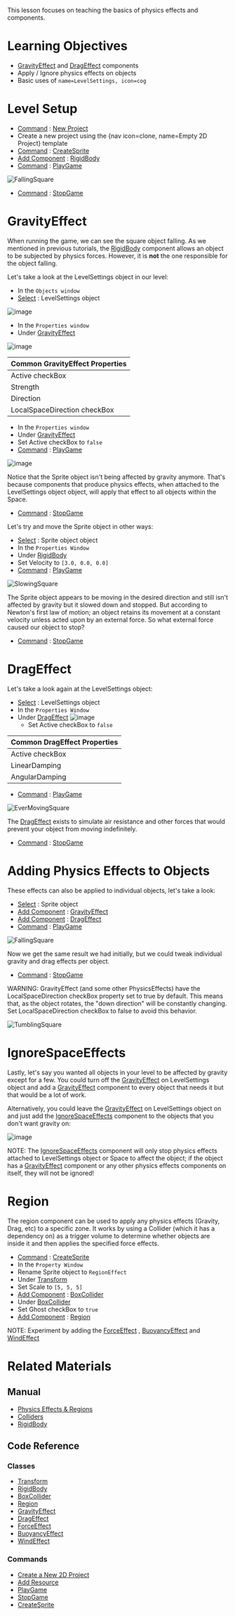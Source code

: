 This lesson focuses on teaching the basics of physics effects and components.

 # Learning Objectives

- [GravityEffect](https://github.com/ZilchEngine/ZilchDocs/blob/master/code_reference/class_reference/gravityeffect.md) and [DragEffect](https://github.com/ZilchEngine/ZilchDocs/blob/master/code_reference/class_reference/drageffect.md) components
- Apply / Ignore physics effects on objects
- Basic uses of `name=LevelSettings, icon=cog`

 # Level Setup
- [ Command](https://github.com/ZilchEngine/ZilchDocs/blob/master/zilch_editor_documentation/zilchmanual/editor/editorcommands/commands.md) : [ New Project](https://github.com/ZilchEngine/ZilchDocs/blob/master/code_reference/command_reference.md#newproject)
 - Create a new project using the {nav icon=clone, name=Empty 2D Project} template
- [ Command](https://github.com/ZilchEngine/ZilchDocs/blob/master/zilch_editor_documentation/zilchmanual/editor/editorcommands/commands.md) : [ CreateSprite](https://github.com/ZilchEngine/ZilchDocs/blob/master/code_reference/command_reference.md#createsprite)
 - [Add Component](https://github.com/ZilchEngine/ZilchDocs/blob/master/zilch_editor_documentation/zilchmanual/editor/addremovecomponent.md) : [RigidBody](https://github.com/ZilchEngine/ZilchDocs/blob/master/code_reference/class_reference/rigidbody.md)
- [ Command](https://github.com/ZilchEngine/ZilchDocs/blob/master/zilch_editor_documentation/zilchmanual/editor/editorcommands/commands.md) : [ PlayGame](https://github.com/ZilchEngine/ZilchDocs/blob/master/code_reference/command_reference.md#playgame)



![FallingSquare](https://raw.githubusercontent.com/ZilchEngine/ZilchFiles/master/doc_files/46396.gif)


- [ Command](https://github.com/ZilchEngine/ZilchDocs/blob/master/zilch_editor_documentation/zilchmanual/editor/editorcommands/commands.md) : [ StopGame](https://github.com/ZilchEngine/ZilchDocs/blob/master/code_reference/command_reference.md#stopgame)

 # GravityEffect

When running the game, we can see the square object falling. As we mentioned in previous tutorials, the [RigidBody](https://github.com/ZilchEngine/ZilchDocs/blob/master/code_reference/class_reference/rigidbody.md) component allows an object to be subjected by physics forces. However, it is **not** the one responsible for the object falling.

Let's take a look at the LevelSettings object in our level:

- In the `Objects window`
 - [Select](https://github.com/ZilchEngine/ZilchDocs/blob/master/zilch_editor_documentation/zilchmanual/editor/editorcommands/selectobject.md) : LevelSettings object



![image](https://raw.githubusercontent.com/ZilchEngine/ZilchFiles/master/doc_files/46967.png)


- In the `Properties window`
 - Under [GravityEffect](https://github.com/ZilchEngine/ZilchDocs/blob/master/code_reference/class_reference/gravityeffect.md)



![image](https://raw.githubusercontent.com/ZilchEngine/ZilchFiles/master/doc_files/46968.png)


| Common GravityEffect Properties |
|------------|
| Active checkBox    | Whether this component applies force or not |
| Strength    | The magnitude of the force applied |
| Direction   | The direction which force is applied (normalized) |
|LocalSpaceDirection checkBox | Whether the specified direction is local (true) or global (false) |

- In the `Properties window`
 - Under [GravityEffect](https://github.com/ZilchEngine/ZilchDocs/blob/master/code_reference/class_reference/gravityeffect.md)
  - Set Active checkBox to `false`
- [ Command](https://github.com/ZilchEngine/ZilchDocs/blob/master/zilch_editor_documentation/zilchmanual/editor/editorcommands/commands.md) : [ PlayGame](https://github.com/ZilchEngine/ZilchDocs/blob/master/code_reference/command_reference.md#playgame)



![image](https://raw.githubusercontent.com/ZilchEngine/ZilchFiles/master/doc_files/46414.png)


Notice that the Sprite object isn't being affected by gravity anymore. That's because components that produce physics effects, when attached to the LevelSettings object object, will apply that effect to all objects within the Space.

- [ Command](https://github.com/ZilchEngine/ZilchDocs/blob/master/zilch_editor_documentation/zilchmanual/editor/editorcommands/commands.md) : [ StopGame](https://github.com/ZilchEngine/ZilchDocs/blob/master/code_reference/command_reference.md#stopgame)

Let's try and move the Sprite object in other ways:

- [Select](https://github.com/ZilchEngine/ZilchDocs/blob/master/zilch_editor_documentation/zilchmanual/editor/editorcommands/selectobject.md) : Sprite object object
- In the `Properties Window`
 - Under [RigidBody](https://github.com/ZilchEngine/ZilchDocs/blob/master/code_reference/class_reference/rigidbody.md)
  - Set Velocity  to `[3.0, 0.0, 0.0]`
- [ Command](https://github.com/ZilchEngine/ZilchDocs/blob/master/zilch_editor_documentation/zilchmanual/editor/editorcommands/commands.md) : [ PlayGame](https://github.com/ZilchEngine/ZilchDocs/blob/master/code_reference/command_reference.md#playgame)



![SlowingSquare](https://raw.githubusercontent.com/ZilchEngine/ZilchFiles/master/doc_files/46429.gif)


The Sprite object appears to be moving in the desired direction and still isn't affected by gravity but it slowed down and stopped. But according to Newton's first law of motion; an object retains its movement at a constant velocity unless acted upon by an external force. So what external force caused our object to stop?

- [ Command](https://github.com/ZilchEngine/ZilchDocs/blob/master/zilch_editor_documentation/zilchmanual/editor/editorcommands/commands.md) : [ StopGame](https://github.com/ZilchEngine/ZilchDocs/blob/master/code_reference/command_reference.md#stopgame)

 # DragEffect 

Let's take a look again at the LevelSettings object:

- [Select](https://github.com/ZilchEngine/ZilchDocs/blob/master/zilch_editor_documentation/zilchmanual/editor/editorcommands/selectobject.md) : LevelSettings object
- In the `Properties Window`
 - Under [DragEffect](https://github.com/ZilchEngine/ZilchDocs/blob/master/code_reference/class_reference/drageffect.md)
   ![image](https://raw.githubusercontent.com/ZilchEngine/ZilchFiles/master/doc_files/46969.png)
   - Set Active checkBox to `false`

| Common DragEffect Properties |
|------------|
| Active checkBox  | Whether this component applies force or not |
| LinearDamping    | The amount of damping applied to the object's velocity |
| AngularDamping    | The amount of damping applied to the object's angular velocity |

- [ Command](https://github.com/ZilchEngine/ZilchDocs/blob/master/zilch_editor_documentation/zilchmanual/editor/editorcommands/commands.md) : [ PlayGame](https://github.com/ZilchEngine/ZilchDocs/blob/master/code_reference/command_reference.md#playgame)



![EverMovingSquare](https://raw.githubusercontent.com/ZilchEngine/ZilchFiles/master/doc_files/46484.gif)


The [DragEffect](https://github.com/ZilchEngine/ZilchDocs/blob/master/code_reference/class_reference/drageffect.md)  exists to simulate air resistance and other forces that would prevent your object from moving indefinitely.

- [ Command](https://github.com/ZilchEngine/ZilchDocs/blob/master/zilch_editor_documentation/zilchmanual/editor/editorcommands/commands.md) : [ StopGame](https://github.com/ZilchEngine/ZilchDocs/blob/master/code_reference/command_reference.md#stopgame)

 # Adding Physics Effects to Objects

These effects can also be applied to individual objects, let's take a look:

- [Select](https://github.com/ZilchEngine/ZilchDocs/blob/master/zilch_editor_documentation/zilchmanual/editor/editorcommands/selectobject.md) : Sprite object
 - [Add Component](https://github.com/ZilchEngine/ZilchDocs/blob/master/zilch_editor_documentation/zilchmanual/editor/addremovecomponent.md) : [GravityEffect](https://github.com/ZilchEngine/ZilchDocs/blob/master/code_reference/class_reference/gravityeffect.md)
 - [Add Component](https://github.com/ZilchEngine/ZilchDocs/blob/master/zilch_editor_documentation/zilchmanual/editor/addremovecomponent.md) : [DragEffect](https://github.com/ZilchEngine/ZilchDocs/blob/master/code_reference/class_reference/drageffect.md)
- [ Command](https://github.com/ZilchEngine/ZilchDocs/blob/master/zilch_editor_documentation/zilchmanual/editor/editorcommands/commands.md) : [ PlayGame](https://github.com/ZilchEngine/ZilchDocs/blob/master/code_reference/command_reference.md#playgame)




![FallingSquare](https://raw.githubusercontent.com/ZilchEngine/ZilchFiles/master/doc_files/46396.gif)


Now we get the same result we had initially, but we could tweak individual gravity and drag effects per object.

- [ Command](https://github.com/ZilchEngine/ZilchDocs/blob/master/zilch_editor_documentation/zilchmanual/editor/editorcommands/commands.md) : [ StopGame](https://github.com/ZilchEngine/ZilchDocs/blob/master/code_reference/command_reference.md#stopgame)

WARNING: GravityEffect (and some other PhysicsEffects) have the LocalSpaceDirection checkBox property set to true by default. This means that, as the object rotates, the "down direction" will be constantly changing. Set LocalSpaceDirection checkBox to false to avoid this behavior.


![TumblingSquare](https://raw.githubusercontent.com/ZilchEngine/ZilchFiles/master/doc_files/46531.gif)


 # IgnoreSpaceEffects

Lastly, let's say you wanted all objects in your level to be affected by gravity except for a few. You could turn off the [GravityEffect](https://github.com/ZilchEngine/ZilchDocs/blob/master/code_reference/class_reference/gravityeffect.md) on LevelSettings object and add a [GravityEffect](https://github.com/ZilchEngine/ZilchDocs/blob/master/code_reference/class_reference/gravityeffect.md) component to every object that needs it but that would be a lot of work.

Alternatively, you could leave the [GravityEffect](https://github.com/ZilchEngine/ZilchDocs/blob/master/code_reference/class_reference/gravityeffect.md) on LevelSettings object on and just add the [IgnoreSpaceEffects](https://github.com/ZilchEngine/ZilchDocs/blob/master/code_reference/class_reference/ignorespaceeffects.md) component to the objects that you don't want gravity on:



![image](https://raw.githubusercontent.com/ZilchEngine/ZilchFiles/master/doc_files/46970.png)


NOTE: The [IgnoreSpaceEffects](https://github.com/ZilchEngine/ZilchDocs/blob/master/code_reference/class_reference/ignorespaceeffects.md) component will only stop physics effects attached to LevelSettings object or Space to affect the object; if the object has a [GravityEffect](https://github.com/ZilchEngine/ZilchDocs/blob/master/code_reference/class_reference/gravityeffect.md) component or any other physics effects components on itself, they will not be ignored!

 #  Region

The region component can be used to apply any physics effects (Gravity, Drag, etc) to  a specific zone. It works by using a Collider (which it has a dependency on) as a trigger volume to determine whether objects are inside it and then applies the specified force effects.

- [Command](https://github.com/ZilchEngine/ZilchDocs/blob/master/zilch_editor_documentation/zilchmanual/editor/editorcommands/commands.md) : [CreateSprite](https://github.com/ZilchEngine/ZilchDocs/blob/master/code_reference/command_reference.md#createsprite)
- In the `Property Window`
 - Rename Sprite object to `RegionEffect`
 - Under [Transform](https://github.com/ZilchEngine/ZilchDocs/blob/master/code_reference/class_reference/transform.md)  
  - Set Scale  to `[5, 5, 5]`
 - [Add Component](https://github.com/ZilchEngine/ZilchDocs/blob/master/zilch_editor_documentation/zilchmanual/editor/addremovecomponent.md) : [BoxCollider](https://github.com/ZilchEngine/ZilchDocs/blob/master/code_reference/class_reference/boxcollider.md)
 - Under [BoxCollider](https://github.com/ZilchEngine/ZilchDocs/blob/master/code_reference/class_reference/boxcollider.md)
  - Set Ghost checkBox to `true`
 - [Add Component](https://github.com/ZilchEngine/ZilchDocs/blob/master/zilch_editor_documentation/zilchmanual/editor/addremovecomponent.md) : [Region](https://github.com/ZilchEngine/ZilchDocs/blob/master/code_reference/class_reference/region.md)


NOTE: Experiment by adding the [ForceEffect](https://github.com/ZilchEngine/ZilchDocs/blob/master/code_reference/class_reference/forceeffect.md) , [BuoyancyEffect](https://github.com/ZilchEngine/ZilchDocs/blob/master/code_reference/class_reference/buoyancyeffect.md) and [WindEffect](https://github.com/ZilchEngine/ZilchDocs/blob/master/code_reference/class_reference/windeffect.md)

 # Related Materials

 ## Manual
- [Physics Effects & Regions](https://github.com/ZilchEngine/ZilchDocs/blob/master/zilch_editor_documentation/zilchmanual/physics/physicseffectsandregions.md)
- [ Colliders ](https://github.com/ZilchEngine/ZilchDocs/blob/master/zilch_editor_documentation/zilchmanual/physics/colliders.md)
- [ RigidBody ](https://github.com/ZilchEngine/ZilchDocs/blob/master/zilch_editor_documentation/zilchmanual/physics/rigidbody.md)

 ## Code Reference
 ### Classes
- [Transform](https://github.com/ZilchEngine/ZilchDocs/blob/master/code_reference/class_reference/transform.md)
- [RigidBody](https://github.com/ZilchEngine/ZilchDocs/blob/master/code_reference/class_reference/rigidbody.md)
- [BoxCollider](https://github.com/ZilchEngine/ZilchDocs/blob/master/code_reference/class_reference/boxcollider.md)
- [Region](https://github.com/ZilchEngine/ZilchDocs/blob/master/code_reference/class_reference/region.md)
- [GravityEffect](https://github.com/ZilchEngine/ZilchDocs/blob/master/code_reference/class_reference/gravityeffect.md)
- [DragEffect](https://github.com/ZilchEngine/ZilchDocs/blob/master/code_reference/class_reference/drageffect.md)
- [ForceEffect](https://github.com/ZilchEngine/ZilchDocs/blob/master/code_reference/class_reference/forceeffect.md)
- [BuoyancyEffect](https://github.com/ZilchEngine/ZilchDocs/blob/master/code_reference/class_reference/buoyancyeffect.md)
- [WindEffect](https://github.com/ZilchEngine/ZilchDocs/blob/master/code_reference/class_reference/windeffect.md)

 ### Commands
- [Create a New 2D Project](https://github.com/ZilchEngine/ZilchDocs/blob/master/zilch_editor_documentation/zilchmanual/editor/editorcommands/launchernewproject.md)
- [ Add Resource](https://github.com/ZilchEngine/ZilchDocs/blob/master/zilch_editor_documentation/zilchmanual/editor/editorcommands/resourceadding.md)
- [ PlayGame](https://github.com/ZilchEngine/ZilchDocs/blob/master/code_reference/command_reference.md#playgame)
- [ StopGame](https://github.com/ZilchEngine/ZilchDocs/blob/master/code_reference/command_reference.md#stopgame)
- [CreateSprite](https://github.com/ZilchEngine/ZilchDocs/blob/master/code_reference/command_reference.md#createsprite) 

 